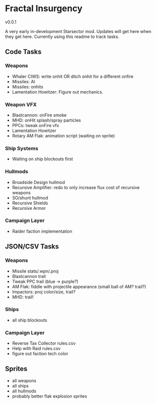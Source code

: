 # Fractal Insurgency
v0.0.1

A very early in-development Starsector mod. Updates will get here when they get here. Currently using this readme to track tasks.


## Code Tasks
### Weapons
- Whaler CIWS: write onhit OR ditch onhit for a different onfire
- Missiles: AI
- Missiles: onhits
- Lamentation Howitzer: Figure out mechanics.

### Weapon VFX
- Blastcannon: onFire smoke
- MHD: onHit splash/spray particles
- PPCs: tweak onFire vfx
- Lamentation Howitzer
- Rotary AM Flak: animation script (waiting on sprite)

### Ship Systems
- Waiting on ship blockouts first

### Hullmods
- Broadside Design hullmod
- Recursive Amplifier: redo to only increase flux cost of recursive weapons
- SO/shunt hullmod
- Recursive Shields
- Recursive Armor

### Campaign Layer
- Raider faction implementation

## JSON/CSV Tasks
### Weapons
- Missile stats/.wpn/.proj
- Blastcannon trail
- Tweak PPC trail (blue -> purple?)
- AM Flak: fiddle with projectile appearance (small ball of AM? trail?)
- Impactors: proj color/size, trail?
- MHD: trail!

### Ships
- all ship blockouts

### Campaign Layer
- Reverse Tax Collector rules.csv
- Help with Raid rules.csv
- figure out faction tech color

## Sprites
- all weapons
- all ships
- all hullmods
- probably better flak explosion sprites